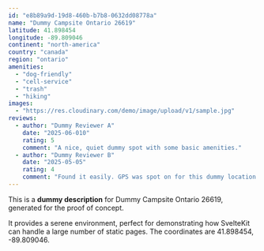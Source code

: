 ```yaml
---
id: "e8b89a9d-19d8-460b-b7b8-0632dd08778a"
name: "Dummy Campsite Ontario 26619"
latitude: 41.898454
longitude: -89.809046
continent: "north-america"
country: "canada"
region: "ontario"
amenities:
  - "dog-friendly"
  - "cell-service"
  - "trash"
  - "hiking"
images:
  - "https://res.cloudinary.com/demo/image/upload/v1/sample.jpg"
reviews:
  - author: "Dummy Reviewer A"
    date: "2025-06-010"
    rating: 5
    comment: "A nice, quiet dummy spot with some basic amenities."
  - author: "Dummy Reviewer B"
    date: "2025-05-05"
    rating: 4
    comment: "Found it easily. GPS was spot on for this dummy location."
---
```


This is a **dummy description** for Dummy Campsite Ontario 26619, generated for the proof of concept.

It provides a serene environment, perfect for demonstrating how SvelteKit can handle a large number of static pages. The coordinates are 41.898454, -89.809046.
